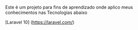 Este é um projeto para fins de aprendizado onde aplico meus conhecimentos nas Tecnologias abaixo


[Laravel 10] (https://laravel.com/)

